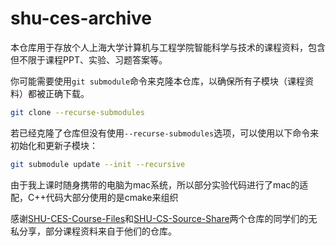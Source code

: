 # shu-ces-archive

本仓库用于存放个人上海大学计算机与工程学院智能科学与技术的课程资料，包含但不限于课程PPT、实验、习题答案等。

你可能需要使用`git submodule`命令来克隆本仓库，以确保所有子模块（课程资料）都被正确下载。

```bash
git clone --recurse-submodules
```

若已经克隆了仓库但没有使用`--recurse-submodules`选项，可以使用以下命令来初始化和更新子模块：

```bash
git submodule update --init --recursive
```

由于我上课时随身携带的电脑为mac系统，所以部分实验代码进行了mac的适配，C++代码大部分使用的是cmake来组织

感谢[SHU-CES-Course-Files](https://github.com/Tristan-SHU/SHU-CES-Course-Files)和[SHU-CS-Source-Share](https://github.com/1051727403/SHU-CS-Source-Share)两个仓库的同学们的无私分享，部分课程资料来自于他们的仓库。